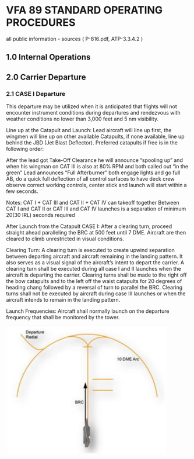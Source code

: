 # VFA 89 STANDARD OPERATING PROCEDURES
all public information - sources ( P-816.pdf, ATP-3.3.4.2 )  	 	  
## 1.0 Internal Operations
## 2.0 Carrier Departure
### 2.1 CASE I Departure 
This departure may be utilized when it is anticipated that flights will not encounter instrument conditions during
departures and rendezvous with weather conditions no lower than 3,000 feet and 5 nm visibility.

Line up at the Catapult and Launch:
Lead aircraft will line up first, the wingmen will line up on other available Catapults, if none available, line up behind the JBD (Jet Blast Deflector). Preferred catapults if free is in the following order:

After the lead got Take-Off Clearance he will announce “spooling up” and when his wingman on CAT III is also at 80% RPM and both called out “in the green” Lead announces “Full Afterburner”  both engage lights and go full AB, do a quick full deflection of all control surfaces to have deck crew observe correct working controls, center stick and launch will start within a few seconds.

Notes: 
CAT I + CAT III and CAT II + CAT IV can takeoff together 
Between CAT I and CAT II or CAT III and CAT IV launches is a separation of minimum 20(30 IRL) seconds required 

After Launch from the Catapult CASE I:
After a clearing turn, proceed straight ahead paralleling the BRC at 500 feet until 7 DME. Aircraft are then cleared to
climb unrestricted in visual conditions.

Clearing Turn:
A clearing turn is executed to create upwind separation between departing aircraft and aircraft remaining in the landing pattern. It also serves as a visual signal of the aircraft’s intent to depart the carrier. A clearing turn shall be executed during all case I and II launches when the aircraft is departing the carrier. Clearing turns shall be made to the right off the bow catapults  and to the left off the waist catapults for 20 degrees of heading chang followed by a reversal of turn to parallel the BRC. Clearing turns shall not be executed by aircraft during case III launches or when the aircraft intends to remain in the landing pattern.

Launch Frequencies: Aircraft shall normally launch on the departure frequency that shall be monitored by the tower.

![alt text](https://github.com/hitchc8ck/dcs/blob/main/documents/sop/files/case_i_departure.png)

